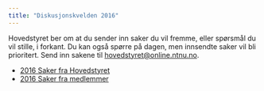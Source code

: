 ```yaml
---
title: "Diskusjonskvelden 2016"
---
```


Hovedstyret ber om at du sender inn saker du vil fremme, eller spørsmål du vil stille, i forkant. Du kan også spørre på dagen, men innsendte saker vil bli prioritert. Send inn sakene til hovedstyret@online.ntnu.no.




* [2016 Saker fra Hovedstyret](/wiki/online/info/innsikt-og-interface/diskusjonskveldmedhs/2016/sakerfrahovedstyret)
* [2016 Saker fra medlemmer](/wiki/online/info/innsikt-og-interface/diskusjonskveldmedhs/2016/sakerframedlemmer)